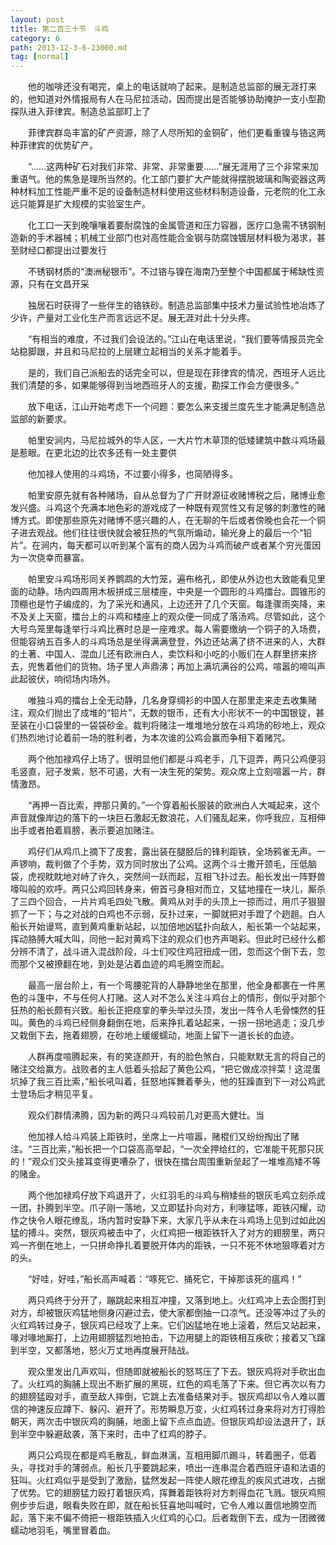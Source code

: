 ```yaml
---
layout: post
title: 第二百三十节　斗鸡
category: 6
path: 2013-12-3-6-23000.md
tag: [normal]
---
```


　　他的咖啡还没有喝完，桌上的电话就响了起来。是制造总监部的展无涯打来的，他知道对外情报局有人在马尼拉活动，因而提出是否能够协助掩护一支小型勘探队进入菲律宾。制造总监部盯上了

　　菲律宾群岛丰富的矿产资源，除了人尽所知的金铜矿，他们更看重镍与铬这两种菲律宾的优势矿产。

　　“……这两种矿石对我们非常、非常、非常重要……”展无涯用了三个非常来加重语气。他的焦急是理所当然的。化工部门要扩大产能就得摆脱玻璃和陶瓷器这两种材料加工性能严重不足的设备制造材料使用这些材料制造设备，元老院的化工永远只能算是扩大规模的实验室生产。

　　化工口一天到晚嚷嚷着要耐腐蚀的金属管道和压力容器，医疗口急需不锈钢制造新的手术器械；机械工业部门也对高性能合金钢与防腐蚀镀层材料极为渴求，甚至财经口都提出过要发行

　　不锈钢材质的“澳洲秘银币”。不过铬与镍在海南乃至整个中国都属于稀缺性资源，只有在文昌开采

　　独居石时获得了一些伴生的铬铁砂。制造总监部集中技术力量试验性地冶炼了少许，产量对工业化生产而言远远不足。展无涯对此十分头疼。

　　“有相当的难度，不过我们会设法的。”江山在电话里说，“我们要等情报员完全站稳脚跟，并且和马尼拉的上层建立起相当的关系才能着手。

　　是的，我们自己派船去的话完全可以，但是现在菲律宾的情况，西班牙人远比我们清楚的多，如果能够得到当地西班牙人的支援，勘探工作会方便很多。”

　　放下电话，江山开始考虑下一个问题：要怎么来支援兰度先生才能满足制造总监部的新要求。

　　帕里安涧内，马尼拉城外的华人区，一大片竹木草顶的低矮建筑中数斗鸡场最是惹眼。在更北边的比农多还有一处主要供

　　他加禄人使用的斗鸡场，不过要小得多，也简陋得多。

　　帕里安原先就有各种赌场，自从总督为了广开财源征收赌博税之后，赌博业愈发兴盛。斗鸡这个充满本地色彩的游戏成了一种既有观赏性又有足够的刺激性的赌博方式。即使那些原先对赌博不感兴趣的人，在无聊的午后或者傍晚也会花一个铜子进去观战。他们往往很快就会被狂热的气氛所煽动，输光身上的最后一个“铅片”。在涧内，每天都可以听到某个富有的商人因为斗鸡而破产或者某个穷光蛋因为一次侥幸而暴富。

　　帕里安斗鸡场形同关养鹦鹉的大竹笼，遍布格孔，即使从外边也大致能看见里面的动静。场内四周用木板拼成三层楼座，中央是一个圆形的斗鸡擂台。圆锥形的顶棚也是竹子编成的，为了采光和通风，上边还开了几个天窗。每逢骤雨突降，来不及关上天窗，擂台上的斗鸡和楼座上的观众便一同成了落汤鸡。尽管如此，这个大号鸟笼里每逢举行斗鸡比赛时总是一座难求。每人需要缴纳一个铜子的入场费，但能容纳五百多人的斗鸡场总是坐得满满登登，外边还站满了挤不进来的人，大群的土著、中国人、混血儿还有欧洲白人，卖饮料和小吃的小贩们在人群里挤来挤去，兜售着他们的货物。场子里人声鼎沸；再加上满坑满谷的公鸡，喧嚣的啼叫声此起彼伏，响彻场内场外。

　　唯独斗鸡的擂台上全无动静，几名身穿绸衫的中国人在那里走来走去收集赌注，观众们抛出了成堆的“铅片”，无数的银币，还有大小形状不一的中国银锭，甚至装在小口袋里的一袋袋砂金。裁判将赌注一堆堆地分放在斗鸡场的砂地上，观众们热烈地讨论着前一场的胜利者，为本次谁的公鸡会赢而争相下着赌咒。

　　两个他加禄鸡仔上场了。很明显他们都是斗鸡老手，几下逗弄，两只公鸡便羽毛竖直，冠子发紫，怒不可遏，大有一决生死的架势。观众席上立刻喧嚣一片，群情激昂。

　　“再押一百比索，押那只黄的。”一个穿着船长服装的欧洲白人大喊起来，这个声音就像岸边的落下的一块巨石激起无数浪花，人们骚乱起来，你呼我应，互相伸出手或者拍着肩膀，表示要追加赌注。

　　鸡仔们从鸡爪上摘下了皮套，露出装在腿胫后的锋利距铁，全场鸦雀无声。一声锣响，裁判做了个手势，双方同时放出了公鸡。这两个斗士撒开颈毛，压低脑袋，虎视眈眈地对峙了许久，突然间一跃而起，互相飞扑过去。船长发出一阵野兽嚎叫般的欢呼。两只公鸡回转身来，俯首弓身相对而立，又猛地撞在一块儿，厮杀了三四个回合，一片片鸡毛四处飞散。黄鸡从对手的头顶上一掠而过，用爪子狠狠抓了一下；与之对战的白鸡也不示弱，反扑过来，一脚就把对手蹬了个趔趄。白人船长开始谩骂，直到黄鸡重新站起，以加倍地凶猛扑向敌人，船长第一个站起来，挥动胳膊大喊大叫，同他一起对黄鸡下注的观众们也齐声喝彩。但此时已经什么都分辨不清了，战斗进入混战阶段，斗士们咬住鸡冠扭成一团，忽而这个倒下去，忽而那个又被撩翻在地，到处是沾着血迹的鸡毛腾空而起。

　　最高一层台阶上，有一个弯腰驼背的人静静地坐在那里，他全身都裹在一件黑色的斗篷中，不与任何人打赌。这人对不怎么关注斗鸡台上的情形，倒似乎对那个狂热的船长颇有兴致。船长正把痉挛的拳头举过头顶，发出一阵令人毛骨悚然的狂叫。黄色的斗鸡已经侧身翻倒在地，后来挣扎着站起来，一拐一拐地逃走；没几步又栽倒下去，拖着翅膀，在砂地上缓缓蠕动，地面上留下一道长长的血迹。

　　人群再度喧腾起来，有的笑逐颜开，有的脸色煞白，只能默默无言的将自己的赌注交给赢方。战败者的主人低着头拾起了黄色公鸡，“把它做成凉拌菜！这混蛋坑掉了我三百比索，”船长吼叫着，狂怒地挥舞着拳头，他的狂躁直到下一对公鸡武士登场后才稍见平复。

　　观众们群情沸腾，因为新的两只斗鸡较前几对更高大健壮。当

　　他加禄人给斗鸡装上距铁时，坐席上一片喧嚣，赌棍们又纷纷掏出了赌注。“三百比索，”船长把一个口袋高高举起，“一次全押给红的，它准能干死那只灰的！”观众们交头接耳变得更嘈杂了，很快在擂台周围重新垒起了一堆堆高矮不等的赌金。

　　两个他加禄鸡仔放下鸡退开了，火红羽毛的斗鸡与稍矮些的银灰毛鸡立刻杀成一团，扑腾到半空。爪子刚一落地，又立即猛扑向对方，利喙猛啄，距铁闪耀，动作之快令人眼花缭乱，场内暂时安静下来，大家几乎从未在斗鸡场上见到过如此凶猛的搏斗。突然，银灰鸡被击中了，火红鸡把一根距铁钎入了对方的翅膀里，两只鸡一齐倒在地上，一只拼命挣扎着要脱开体内的距铁，一只不死不休地狠啄着对方的头。

　　“好哇，好哇，”船长高声喊着：“啄死它、捅死它，干掉那该死的瘟鸡！”

　　两只鸡终于分开了，蹦跳起来相互冲撞，又落到地上。火红鸡冲上去企图打到对方，却被银灰鸡猛地侧身闪避过去，使大家都倒抽一口凉气。还没等冲过了头的火红鸡转过身子，银灰鸡已经攻了上来。它们凶猛地在地上滚着，然后又站起来，喙对喙地厮打，上边用翅膀猛烈地拍击，下边用腿上的距铁相互疾砍；接着又飞蹿到半空，又都落地，怒火万丈地再度展开陆战。

　　观众里发出几声欢叫，但随即就被船长的怒骂压了下去。银灰鸡将对手砍出血了。火红鸡的胸脯上现出不断扩展的黑斑，红色的鸡毛落了下来。但它再次以有力的翅膀猛殴对手，直至敌人摔倒，它跳上去准备结果对手。银灰鸡却以令人难以置信的神速反应蹲下、躲闪、避开了。形势瞬息万变，火红鸡转过身来将对方打得脸朝天，两次击中银灰鸡的胸脯，地面上留下点点血迹。但银灰鸡却设法退开了，跃到半空中躲避敌袭，落下来时，击中了红鸡的脖子。

　　两只公鸡现在都是鸡毛散乱，鲜血淋漓，互相用脚爪踢斗，转着圈子，低着头，寻找对手的薄弱点。船长几乎要跳起来，喷出一连串混合着西班牙语和法语的狂叫。火红鸡似乎是受到了激励，猛然发起一阵使人眼花缭乱的疾风式进攻，占据了优势。它的翅膀猛力殴打着银灰鸡，挥舞着距铁将对方刺得血花飞溅。银灰鸡照例步步后退，眼看失败在即，就在船长狂喜地叫喊时，它令人难以置信地腾空而起，落下来不偏不倚把一根距铁插入火红鸡的心口。后者栽倒下去，成为一团微微蠕动地羽毛，嘴里冒着血。
